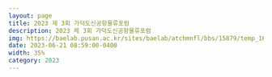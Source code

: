 ```yaml
---
layout: page
title: 2023 제 3회 가덕도신공항물류포럼
description: 2023 제 3회 가덕도신공항물류포럼
img: https://baelab.pusan.ac.kr/sites/baelab/atchmnfl/bbs/15879/temp_1697086107405100.tmp
date: 2023-06-21 08:59:00-0400
width: 35%
category: 2023
---
```


